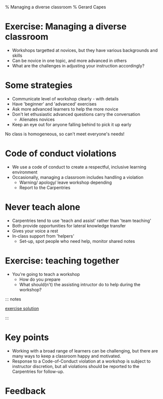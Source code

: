 % Managing a diverse classroom
% Gerard Capes

# Exercise: Managing a diverse classroom
- Workshops targetted at novices, but they have various backgrounds and skills
- Can be novice in one topic, and more advanced in others
- What are the challenges in adjusting your instruction accordingly?

# Some strategies
- Communicate level of workshop clearly - with details
- Have 'beginner' and 'advanced' exercises
- Ask more advanced learners to help the more novice
- Don't let ethusiastic advanced questions carry the conversation
  - Alienates novices
- Keep an eye out for anyone falling behind to pick it up early

No class is homogeneous, so can't meet everyone's needs!

# Code of conduct violations
- We use a code of conduct to create a respectful, inclusive learning environment
- Occasionally, managing a classroom includes handling a violation
  - Warning/ apology/ leave workshop depending
  - Report to the Carpentries

# Never teach alone
- Carpentries tend to use 'teach and assist' rather than 'team teaching'
- Both provide opportunities for lateral knowledge transfer
- Gives your voice a rest
- In-class support from 'helpers'
  - Set-up, spot people who need help, monitor shared notes

# Exercise: teaching together
- You're going to teach a workshop
  - How do you prepare
  - What should(n't) the assisting intructor do to help during the workshop?

::: notes

[exercise solution](https://carpentries.github.io/instructor-training/18-management/index.html#teaching-together---nuts-and-bolts)

:::

# Key points
- Working with a broad range of learners can be challenging,
  but there are many ways to keep a classroom happy and motivated.
- Response to a Code-of-Conduct violation at a workshop is subject to instructor discretion,
  but all violations should be reported to the Carpentries for follow-up.

# Feedback
